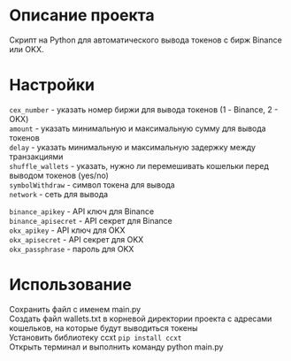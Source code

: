 # Описание проекта

Cкрипт на Python для автоматического вывода токенов c бирж Binance или OKX.

# Настройки

```cex_number``` - указать номер биржи для вывода токенов (1 - Binance, 2 - OKX)  
```amount``` - указать минимальную и максимальную сумму для вывода токенов  
```delay``` - указать минимальную и максимальную задержку между транзакциями  
```shuffle_wallets``` - указать, нужно ли перемешивать кошельки перед выводом токенов (yes/no)  
```symbolWithdraw``` - символ токена для вывода  
```network``` - сеть для вывода  


```binance_apikey``` - API ключ для Binance  
```binance_apisecret``` - API секрет для Binance  
```okx_apikey``` - API ключ для OKX  
```okx_apisecret``` - API секрет для OKX  
```okx_passphrase``` - пароль для OKX  

# Использование

Сохранить файл с именем main.py  
Создать файл wallets.txt в корневой директории проекта с адресами кошельков, на которые будут выводиться токены    
Установить библиотеку ccxt   ```pip install ccxt```  
Открыть терминал и выполнить команду python main.py  
